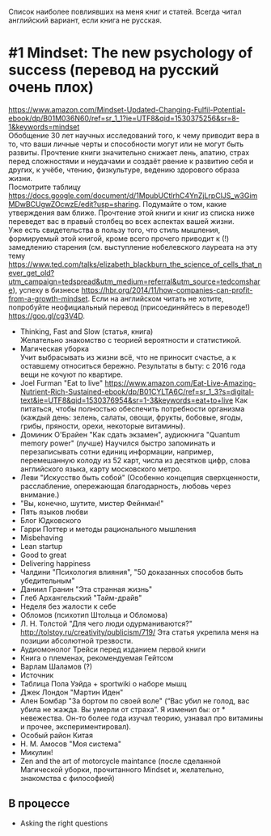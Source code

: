 Список наиболее повлиявших на меня книг и статей. Всегда читал английский вариант, если книга не русская.
# #1 Mindset: The new psychology of success (перевод на русский очень плох)
https://www.amazon.com/Mindset-Updated-Changing-Fulfil-Potential-ebook/dp/B01M036N60/ref=sr_1_1?ie=UTF8&qid=1530375256&sr=8-1&keywords=mindset \
Обобщение 30 лет научных исследований того, к чему приводит вера в то, что ваши личные черты и способности могут или не могут быть развиты. Прочтение книги значительно снижает лень, апатию, страх перед сложностями и неудачами и создаёт рвение к развитию себя и других, к учёбе, чтению, физкультуре, ведению здорового образа жизни.\
Посмотрите таблицу https://docs.google.com/document/d/1MpubUCtlrhC4YnZjLrpClJS_w3GimMDwBCUgwZOcwzE/edit?usp=sharing. Подумайте о том, какие утверждения вам ближе. Прочтение этой книги и книг из списка ниже переведет вас в правый столбец во всех аспектах вашей жизни.\
Уже есть свидетельства в пользу того, что стиль мышления, формируемый этой книгой, кроме всего прочего приводит к (!) замедлению старения (см. выступление нобелевского лауреата на эту тему https://www.ted.com/talks/elizabeth_blackburn_the_science_of_cells_that_never_get_old?utm_campaign=tedspread&utm_medium=referral&utm_source=tedcomshare), успеху в бизнесе https://hbr.org/2014/11/how-companies-can-profit-from-a-growth-mindset.
Если на английском читать не хотите, попробуйте неофициальный перевод (присоединяйтесь в переводе!) https://goo.gl/cg3V4D.
* Thinking, Fast and Slow (статья, книга)\
Желательно знакомство с теорией вероятности и статистикой.
* Магическая уборка\
Учит выбрасывать из жизни всё, что не приносит счастье, а к оставшему относиться бережно. Результаты в быту: с 2016 года вещи не кочуют по квартире.
* Joel Furman "Eat to live"
https://www.amazon.com/Eat-Live-Amazing-Nutrient-Rich-Sustained-ebook/dp/B01CYLTA6C/ref=sr_1_3?s=digital-text&ie=UTF8&qid=1530376954&sr=1-3&keywords=eat+to+live
Как питаться, чтобы полностью обеспечить потребности организма (каждый день: зелень, салаты, овощи, фрукты, бобовые, ягоды, грибы, пряности, орехи, некоторые витамины).
* Доминик О'Брайен "Как сдать экзамен", аудиокнига "Quantum memory power" (лучше)
Научился быстро запоминать и перезаписывать сотни единиц информации, например, перемешанную колоду из 52 карт, числа из десятков цифр, слова английского языка, карту московского метро.
* Леви "Искусство быть собой"
(Особенно концепция сверхценности, расслабление, опережающая благодарность, любовь через внимание.)
* "Вы, конечно, шутите, мистер Фейнман!"
* Пять языков любви
* Блог Юдковского
* Гарри Поттер и методы рационального мышления
* Misbehaving
* Lean startup
* Good to great
* Delivering happiness
* Чалдини "Психология влияния", "50 доказанных способов быть убедительным"
* Даниил Гранин "Эта странная жизнь"
* Глеб Архангельский "Тайм-драйв"
* Неделя без жалости к себе
* Обломов (психотип Штольца и Обломова)
* Л. Н. Толстой "Для чего люди одурманиваются?"
http://tolstoy.ru/creativity/publicism/719/
Эта статья укрепила меня на позиции абсолютной трезвости.
* Аудиомонолог Трейси перед изданием первой книги
* Книга о племенах, рекомендуемая Гейтсом
* Варлам Шаламов (?)
* Источник
* Таблица Пола Уэйда + sportwiki о наборе мышц
* Джек Лондон "Мартин Иден"
* Ален Бомбар "За бортом по своей воле" (“Вас убил не голод, вас убила не жажда. Вы умерли от страха”. Я изменил бы: от * невежества. Он-то более года изучал теорию, узнавал про витамины и прочее, экспериментировал).
* Особый район Китая
* Н. М. Амосов "Моя система"
* Микулин!
* Zen and the art of motorcycle maintance (после сделанной Магической уборки, прочитанного Mindset и, желательно, знакомства с философией)

## В процессе
* Asking the right questions
